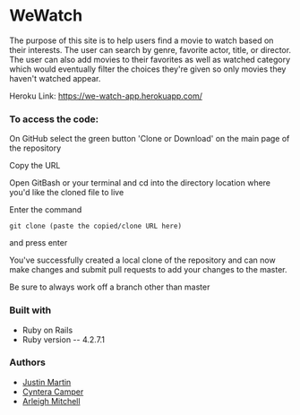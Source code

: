 # WeWatch

The purpose of this site is to help users find a movie to watch based on their interests. The user can search by genre, favorite actor, title, or director. The user can also add movies to their favorites as well as watched category which would eventually filter the choices they're given so only movies they haven't watched appear. 

Heroku Link: https://we-watch-app.herokuapp.com/

### To access the code:

On GitHub select the green button 'Clone or Download' on the main page of the repository

Copy the URL 

Open GitBash or your terminal and cd into the directory location where you'd like the cloned file to live

Enter the command

```
git clone (paste the copied/clone URL here) 
```

and press enter

You've successfully created a local clone of the repository and can now make changes and submit pull requests to add your changes to the master.

Be sure to always work off a branch other than master

### Built with

* Ruby on Rails
* Ruby version -- 4.2.7.1

### Authors

* [Justin Martin](https://github.com/justmartin)
* [Cyntera Camper](https://github.com/Cyntera)
* [Arleigh Mitchell](https://github.com/arleighmitchell)
